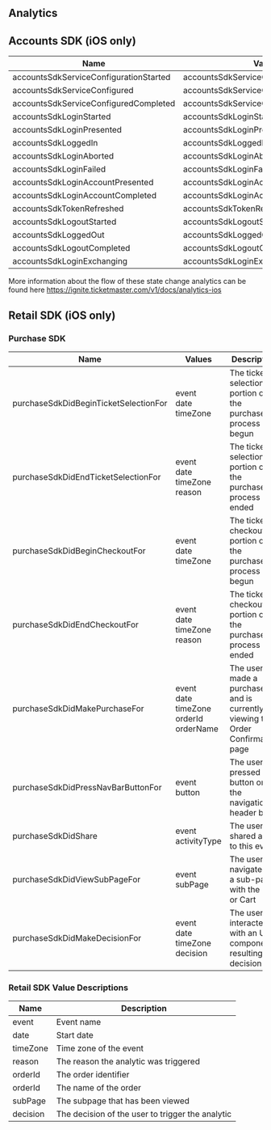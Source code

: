 ## Analytics

## Accounts SDK (iOS only)

| Name | Value |
| ----- | ---- |
| accountsSdkServiceConfigurationStarted | accountsSdkServiceConfigurationStarted |
| accountsSdkServiceConfigured | accountsSdkServiceConfigured |
| accountsSdkServiceConfiguredCompleted | accountsSdkServiceConfiguredCompleted |
| accountsSdkLoginStarted | accountsSdkLoginStarted |
| accountsSdkLoginPresented | accountsSdkLoginPresented |
| accountsSdkLoggedIn | accountsSdkLoggedIn |
| accountsSdkLoginAborted | accountsSdkLoginAborted |
| accountsSdkLoginFailed | accountsSdkLoginFailed |
| accountsSdkLoginAccountPresented | accountsSdkLoginAccountPresented |
| accountsSdkLoginAccountCompleted | accountsSdkLoginAccountCompleted |
| accountsSdkTokenRefreshed | accountsSdkTokenRefreshed |
| accountsSdkLogoutStarted | accountsSdkLogoutStarted |
| accountsSdkLoggedOut | accountsSdkLoggedOut |
| accountsSdkLogoutCompleted | accountsSdkLogoutCompleted |
| accountsSdkLoginExchanging | accountsSdkLoginExchanging |

More information about the flow of these state change analytics can be found here https://ignite.ticketmaster.com/v1/docs/analytics-ios


## Retail SDK (iOS only)

### Purchase SDK

| Name | Values | Description |
| ----- | ---- | -----   |
| purchaseSdkDidBeginTicketSelectionFor | event<br/> date<br/> timeZone | The ticket selection portion of the purchase process begun |
| purchaseSdkDidEndTicketSelectionFor | event<br/> date<br/> timeZone<br/> reason | The ticket selection portion of the purchase process ended | 
| purchaseSdkDidBeginCheckoutFor | event<br/> date<br/> timeZone | The ticket checkout portion of the purchase process begun |
| purchaseSdkDidEndCheckoutFor | event<br/> date<br/> timeZone<br/> reason | The ticket checkout portion of the purchase process ended |
| purchaseSdkDidMakePurchaseFor | event<br/> date<br/> timeZone<br/> orderId<br/> orderName | The user made a purchase and is currently viewing the Order Confirmation page |
| purchaseSdkDidPressNavBarButtonFor | event<br/> button | The user pressed a button on the navigation header bar |
| purchaseSdkDidShare | event<br/> activityType  | The user shared a link to this event |
| purchaseSdkDidViewSubPageFor | event<br/> subPage | The user navigated to a sub-page with the EDP or Cart |
| purchaseSdkDidMakeDecisionFor | event<br/>  date<br/>  timeZone<br/> decision | The user has interacted with an UI component, resulting in a decision |

### Retail SDK Value Descriptions

| Name | Description |
| ----- | ---- |
| event |  Event name |
| date |  Start date |
| timeZone |  Time zone of the event |
| reason |  The reason the analytic was triggered |
| orderId |  The order identifier |
| orderId |  The name of the order |
| subPage |  The subpage that has been viewed |
| decision |  The decision of the user to trigger the analytic |
